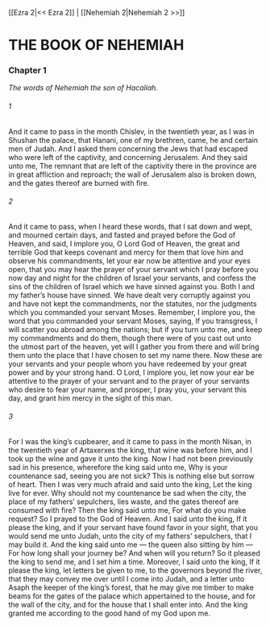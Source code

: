[[Ezra 2|<< Ezra 2]]  |  [[Nehemiah 2|Nehemiah 2 >>]]

# THE BOOK OF NEHEMIAH
### Chapter 1

*The words of Nehemiah the son of Hacaliah.*

###### 1
And it came to pass in the month Chislev, in the twentieth year, as I was in Shushan the palace, that Hanani, one of my brethren, came, he and certain men of Judah. And I asked them concerning the Jews that had escaped who were left of the captivity, and concerning Jerusalem. And they said unto me, The remnant that are left of the captivity there in the province are in great affliction and reproach; the wall of Jerusalem also is broken down, and the gates thereof are burned with fire.

###### 2
And it came to pass, when I heard these words, that I sat down and wept, and mourned certain days, and fasted and prayed before the God of Heaven, and said, I implore you, O Lord God of Heaven, the great and terrible God that keeps covenant and mercy for them that love him and observe his commandments, let your ear now be attentive and your eyes open, that you may hear the prayer of your servant which I pray before you now day and night for the children of Israel your servants, and confess the sins of the children of Israel which we have sinned against you. Both I and my father’s house have sinned. We have dealt very corruptly against you and have not kept the commandments, nor the statutes, nor the judgments which you commanded your servant Moses. Remember, I implore you, the word that you commanded your servant Moses, saying, If you transgress, I will scatter you abroad among the nations; but if you turn unto me, and keep my commandments and do them, though there were of you cast out unto the utmost part of the heaven, yet will I gather you from there and will bring them unto the place that I have chosen to set my name there. Now these are your servants and your people whom you have redeemed by your great power and by your strong hand. O Lord, I implore you, let now your ear be attentive to the prayer of your servant and to the prayer of your servants who desire to fear your name, and prosper, I pray you, your servant this day, and grant him mercy in the sight of this man.

###### 3
For I was the king’s cupbearer, and it came to pass in the month Nisan, in the twentieth year of Artaxerxes the king, that wine was before him, and I took up the wine and gave it unto the king. Now I had not been previously sad in his presence, wherefore the king said unto me, Why is your countenance sad, seeing you are not sick? This is nothing else but sorrow of heart. Then I was very much afraid and said unto the king, Let the king live for ever. Why should not my countenance be sad when the city, the place of my fathers’ sepulchers, lies waste, and the gates thereof are consumed with fire? Then the king said unto me, For what do you make request? So I prayed to the God of Heaven. And I said unto the king, If it please the king, and if your servant have found favor in your sight, that you would send me unto Judah, unto the city of my fathers’ sepulchers, that I may build it. And the king said unto me — the queen also sitting by him — For how long shall your journey be? And when will you return? So it pleased the king to send me, and I set him a time. Moreover, I said unto the king, If it please the king, let letters be given to me, to the governors beyond the river, that they may convey me over until I come into Judah, and a letter unto Asaph the keeper of the king’s forest, that he may give me timber to make beams for the gates of the palace which appertained to the house, and for the wall of the city, and for the house that I shall enter into. And the king granted me according to the good hand of my God upon me.